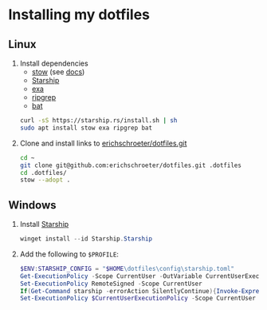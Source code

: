 
# Installing my dotfiles

## Linux

1. Install dependencies
    - [stow](https://www.gnu.org/software/stow/) (see [docs](https://www.gnu.org/software/stow/manual/stow.html))
    - [Starship](https://starship.rs/guide/#%F0%9F%9A%80-installation)
    - [exa](https://github.com/ogham/exa)
    - [ripgrep](https://github.com/BurntSushi/ripgrep)
    - [bat](https://github.com/sharkdp/bat)
    ```bash
    curl -sS https://starship.rs/install.sh | sh
    sudo apt install stow exa ripgrep bat
    ```
2. Clone and install links to [erichschroeter/dotfiles.git](https://github.com/erichschroeter/dotfiles)
    ```bash
    cd ~
    git clone git@github.com:erichschroeter/dotfiles.git .dotfiles
    cd .dotfiles/
    stow --adopt .
    ```

## Windows

1. Install [Starship](https://starship.rs/guide/#%F0%9F%9A%80-installation)
    ```powershell
    winget install --id Starship.Starship
    ```
2. Add the following to `$PROFILE`:
    ```powershell
    $ENV:STARSHIP_CONFIG = "$HOME\dotfiles\config\starship.toml"
    Get-ExecutionPolicy -Scope CurrentUser -OutVariable CurrentUserExecutionPolicy
    Set-ExecutionPolicy RemoteSigned -Scope CurrentUser
    If(Get-Command starship -errorAction SilentlyContinue){Invoke-Expression (&starship init powershell)}
    Set-ExecutionPolicy $CurrentUserExecutionPolicy -Scope CurrentUser
    ```

